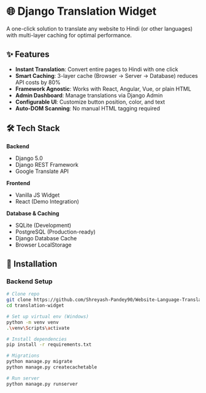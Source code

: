 # 🌐 Django Translation Widget

A one-click solution to translate any website to Hindi (or other languages) with multi-layer caching for optimal performance.

## ✨ Features

- **Instant Translation**: Convert entire pages to Hindi with one click
- **Smart Caching**: 3-layer cache (Browser → Server → Database) reduces API costs by 80%
- **Framework Agnostic**: Works with React, Angular, Vue, or plain HTML
- **Admin Dashboard**: Manage translations via Django Admin
- **Configurable UI**: Customize button position, color, and text
- **Auto-DOM Scanning**: No manual HTML tagging required

## 🛠 Tech Stack

**Backend**  
- Django 5.0
- Django REST Framework
- Google Translate API

**Frontend**  
- Vanilla JS Widget
- React (Demo Integration)

**Database & Caching**  
- SQLite (Development)
- PostgreSQL (Production-ready)
- Django Database Cache
- Browser LocalStorage

## 🚀 Installation

### Backend Setup
```bash
# Clone repo
git clone https://github.com/Shreyash-Pandey90/Website-Language-Translator
cd translation-widget

# Set up virtual env (Windows)
python -m venv venv
.\venv\Scripts\activate

# Install dependencies
pip install -r requirements.txt

# Migrations
python manage.py migrate
python manage.py createcachetable

# Run server
python manage.py runserver
